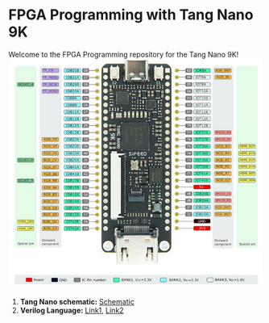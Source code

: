 # FPGA Programming with Tang Nano 9K

Welcome to the FPGA Programming repository for the Tang Nano 9K!
<kbd>![Explore Photos](https://raw.githubusercontent.com/levietduc0712/FPGA/main/Documents/tang-nano-registers.jpg)</kbd>

1. **Tang Nano schematic:** [Schematic](https://github.com/levietduc0712/FPGA/blob/main/Documents/Tang_Nano_9K_3672_schematic.pdf)
2. **Verilog Language:** [Link1](https://hdlbits.01xz.net/wiki/Problem_sets#Verilog_Language), [Link2](https://www.asic-world.com/verilog/index.html)
